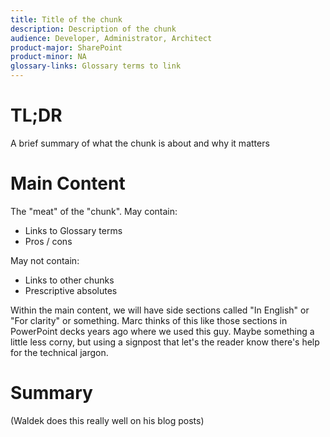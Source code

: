 ```yaml
---
title: Title of the chunk
description: Description of the chunk
audience: Developer, Administrator, Architect
product-major: SharePoint
product-minor: NA
glossary-links: Glossary terms to link
---
```

 
# TL;DR
A brief summary of what the chunk is about and why it matters
 
# Main Content
 
The "meat" of the "chunk".
May contain:
* Links to Glossary terms
* Pros / cons
 
May not contain:
* Links to other chunks
* Prescriptive absolutes
 
Within the main content, we will have side sections called "In English" or "For clarity" or something. Marc thinks of this like those sections in PowerPoint decks years ago where we used this guy. Maybe something a little less corny, but using a signpost that let's the reader know there's help for the technical jargon.
 
# Summary
(Waldek does this really well on his blog posts)

